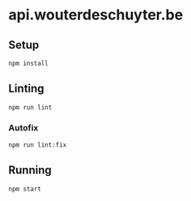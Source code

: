 # api.wouterdeschuyter.be

## Setup

```bash
npm install
```

## Linting

```bash
npm run lint
```

### Autofix

```bash
npm run lint:fix
```

## Running

```bash
npm start
```
